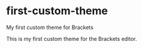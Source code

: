 # first-custom-theme

My first custom theme for Brackets

This is my first custom theme for the Brackets editor.
